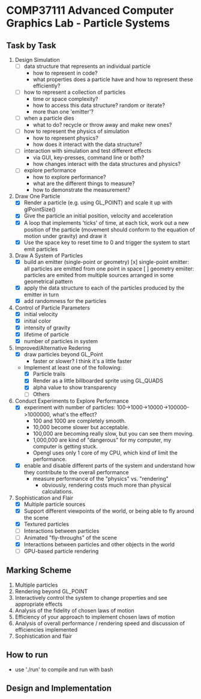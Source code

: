 # COMP37111 Advanced Computer Graphics Lab - Particle Systems

## Task by Task

1. Design Simulation
    * [ ] data structure that represents an individual particle
        * how to represent in code?
        * what properties does a particle have and how to represent these efficiently?
    * [ ] how to represent a collection of particles
        * time or space complexity?
        * how to access this data structure? random or iterate?
        * more than one 'emitter'?
    * [ ] when a particle dies
        * what to do? recycle or throw away and make new ones?
    * [ ] how to represent the physics of simulation
        * how to represent physics?
        * how does it interact with the data structure?
    * [ ] interaction with simulation and test different effects
        * via GUI, key-presses, command line or both?
        * how changes interact with the data structures and physics?
    * [ ] explore performance
        * how to explore performance?
        * what are the different things to measure?
        * how to demonstrate the measurement?
2. Draw One Particle
   * [x] Render a particle (e.g. using GL_POINT) and scale it up with glPointSize()
   * [x] Give the particle an initial position, velocity and acceleration
   * [x] A loop that implements 'ticks' of time, at each tick, work out a new position of the particle (movement should conform to the equation of motion under gravity) and draw it
   * [x] Use the space key to reset time to 0 and trigger the system to start emit particles
3. Draw A System of Particles
   * [x] build an emitter (single-point or geometry)
     [x] single-point emitter: all particles are emitted from one point in space
     [ ] geometry emiiter: particles are emited from multiple sources arranged in some geometrical pattern
   * [x] apply the data structure to each of the particles produced by the emitter in turn
   * [x] add randomness for the particles
4. Control of Particle Parameters
   * [x] initial velocity
   * [x] initial color
   * [x] intensity of gravity
   * [x] lifetime of particle
   * [x] number of particles in system
5. Improved/Alternative Redering
   * [x] draw particles beyond GL_Point
     * faster or slower? I think it's a little faster
   * Implement at least one of the following:
     * [x] Particle trails
     * [x] Render as a little billboarded sprite using GL_QUADS
     * [x] alpha value to show transparency
     * [ ] Others
6. Conduct Experiments to Explore Performance
   * [x] experiment with number of particles: 100->1000->10000->100000->1000000, what's the effect?
     * 100 and 1000 are completely smooth.
     * 10,000 become slower but acceptable.
     * 100,000 are becoming really slow, but you can see them moving.
     * 1,000,000 are kind of "dangerous" for my computer, my computer is getting stuck.
     * Opengl uses only 1 core of my CPU, which kind of limit the performance.
   * [x] enable and disable different parts of the system and understand how they contribute to the overall performance
     * measure performance of the "physics" vs. "rendering"
       * obviously, rendering costs much more than physical calculations.
7. Sophistication and Flair
   * [x] Multiple particle sources
   * [x] Support different viewpoints of the world, or being able to fly around the scene
   * [x] Textured particles
   * [ ] Interactions between particles
   * [ ] Animated "fly-throughs" of the scene
   * [x] Interactions between particles and other objects in the world
   * [ ] GPU-based particle rendering

## Marking Scheme

1. Multiple particles
2. Rendering beyond GL_POINT
3. Interactively control the system to change properties and see appropriate effects
4. Analysis of the fidelity of chosen laws of motion
5. Efficiency of your approach to implement chosen laws of motion
6. Analysis of overall performance / rendering speed and discussion of efficiencies implemented
7. Sophistication and flair

## How to run

* use './run' to compile and run with bash

## Design and Implementation

